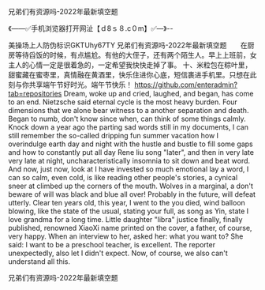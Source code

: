 兄弟们有资源吗-2022年最新填空题

《——✅手机浏览器打开网沚【ｄ8ｓ８.c０m】✅—》--

美操场上人防伪标识GKTUhy67TY
兄弟们有资源吗-2022年最新填空题　　在厨房等待舀饭的时候，有点尴尬。有他的大侄子，还有两个陌生人。早上上班前，女主人的心情一定是很着急的，一定希望我快快走掉了事。
	十、米粒包在粽叶里，甜蜜藏在蜜枣里，真情融在黄酒里，快乐住进你心底，短信裹进手机里。只想在此刻与你共享端午节好时光。端午节快乐！
https://github.com/enteradmin?tab=repositories
Dream, woke up and cried, laughed, and began, has come to an end.
Nietzsche said eternal cycle is the most heavy burden.
Four dimensions that we alone bear witness to a another separation and death.
Began to numb, don't know since when, can think of some things calmly.
Knock down a year ago the parting sad words still in my documents, I can still remember the so-called dripping fun summer vacation how I overindulge earth day and night with the hustle and bustle to fill some gaps and how to constantly put all day Rene liu song "later", and then in very late very late at night, uncharacteristically insomnia to sit down and beat word.
And now, just now, look at I have invested so much emotional lay a word, I can so calm, even cold, is like reading other people's stories, a cynical sneer at climbed up the corners of the mouth.
Wolves in a marginal, a don't beware of will was black and blue all over!
Probably in the future, will defeat utterly.
Clear ten years old, this year, I went to the you died, wind balloon blowing, like the state of the usual, stating your full, as song as Yin, state I love grandma for a long time.
Little daughter "libra" justice finally, finally published, renowned XiaoXi name printed on the cover, a father, of course, very happy.
When an interview to her, asked her: what you want to?
She said: I want to be a preschool teacher, is excellent.
The reporter unexpectedly, also let I didn't expect.
Now, of course, we also can't understand all this.




兄弟们有资源吗-2022年最新填空题
